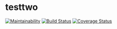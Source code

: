 # testtwo

[![Maintainability](https://api.codeclimate.com/v1/badges/bcddf1fdd97023f22fe2/maintainability)](https://codeclimate.com/github/llwasampijja/testtwo/maintainability)   [![Build Status](https://travis-ci.com/llwasampijja/testtwo.svg?branch=feature)](https://travis-ci.com/llwasampijja/testtwo)   [![Coverage Status](https://coveralls.io/repos/github/llwasampijja/testtwo/badge.svg?branch=feature)](https://coveralls.io/github/llwasampijja/testtwo?branch=feature)
